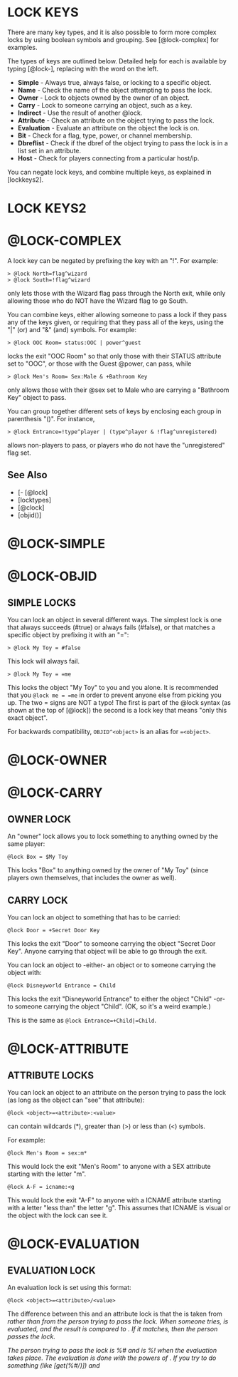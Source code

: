 # LOCK KEYS

There are many key types, and it is also possible to form more complex locks by using boolean symbols and grouping. See [@lock-complex] for examples.

The types of keys are outlined below. Detailed help for each is available by typing [@lock-<key>], replacing *<key>* with the word on the left.

- **Simple** - Always true, always false, or locking to a specific object.
- **Name** - Check the name of the object attempting to pass the lock.
- **Owner** - Lock to objects owned by the owner of an object.
- **Carry** - Lock to someone carrying an object, such as a key.
- **Indirect** - Use the result of another @lock.
- **Attribute** - Check an attribute on the object trying to pass the lock.
- **Evaluation** - Evaluate an attribute on the object the lock is on.
- **Bit** - Check for a flag, type, power, or channel membership.
- **Dbreflist** - Check if the dbref of the object trying to pass the lock is in a list set in an attribute.
- **Host** - Check for players connecting from a particular host/ip.

You can negate lock keys, and combine multiple keys, as explained in [lockkeys2].

# LOCK KEYS2
# @LOCK-COMPLEX

A lock key can be negated by prefixing the key with an "!". For example:

```
> @lock North=flag^wizard
> @lock South=!flag^wizard
```

only lets those with the Wizard flag pass through the North exit, while only allowing those who do NOT have the Wizard flag to go South.

You can combine keys, either allowing someone to pass a lock if they pass any of the keys given, or requiring that they pass all of the keys, using the "|" (or) and "&" (and) symbols. For example:

```
> @lock OOC Room= status:OOC | power^guest
```

locks the exit "OOC Room" so that only those with their STATUS attribute set to "OOC", or those with the Guest @power, can pass, while

```
> @lock Men's Room= Sex:Male & +Bathroom Key
```

only allows those with their @sex set to Male who are carrying a "Bathroom Key" object to pass.

You can group together different sets of keys by enclosing each group in parenthesis "()". For instance,

```
> @lock Entrance=!type^player | (type^player & !flag^unregistered)
```

allows non-players to pass, or players who do not have the "unregistered" flag set.


## See Also
- [- [@lock]
- [locktypes]
- [@clock]
- [objid()]

# @LOCK-SIMPLE
# @LOCK-OBJID

## SIMPLE LOCKS

You can lock an object in several different ways. The simplest lock is one that always succeeds (#true) or always fails (#false), or that matches a specific object by prefixing it with an "=":

```
> @lock My Toy = #false
```
This lock will always fail.

```
> @lock My Toy = =me
```
This locks the object "My Toy" to you and you alone. It is recommended that you `@lock me = =me` in order to prevent anyone else from picking you up. The two = signs are NOT a typo! The first is part of the @lock syntax (as shown at the top of [@lock]) the second is a lock key that means "only this exact object".

For backwards compatibility, `OBJID^<object>` is an alias for `=<object>`.

# @LOCK-OWNER
# @LOCK-CARRY

## OWNER LOCK

An "owner" lock allows you to lock something to anything owned by the same player:
```
@lock Box = $My Toy
```
This locks "Box" to anything owned by the owner of "My Toy" (since players own themselves, that includes the owner as well).

## CARRY LOCK
You can lock an object to something that has to be carried:
```
@lock Door = +Secret Door Key
```
This locks the exit "Door" to someone carrying the object "Secret Door Key". Anyone carrying that object will be able to go through the exit.

You can lock an object to -either- an object or to someone carrying the object with:
```
@lock Disneyworld Entrance = Child
```
This locks the exit "Disneyworld Entrance" to either the object "Child" -or- to someone carrying the object "Child". (OK, so it's a weird example.)

This is the same as `@lock Entrance=+Child|=Child`.

# @LOCK-ATTRIBUTE

## ATTRIBUTE LOCKS
You can lock an object to an attribute on the person trying to pass the lock (as long as the object can "see" that attribute):

`@lock <object>=<attribute>:<value>`

*<value>* can contain wildcards (*), greater than (>) or less than (<) symbols.

For example:
```
@lock Men's Room = sex:m*
```
This would lock the exit "Men's Room" to anyone with a SEX attribute starting with the letter "m".
```
@lock A-F = icname:<g
```
This would lock the exit "A-F" to anyone with a ICNAME attribute starting with a letter "less than" the letter "g". This assumes that ICNAME is visual or the object with the lock can see it.

# @LOCK-EVALUATION

## EVALUATION LOCK
An evaluation lock is set using this format:

`@lock <object>=<attribute>/<value>`

The difference between this and an attribute lock is that the *<attribute>* is taken from *<object>* rather than from the person trying to pass the lock. When someone tries, *<attribute>* is evaluated, and the result is compared to *<value>*. If it matches, then the person passes the lock.

The person trying to pass the lock is %# and *<object>* is %! when the evaluation takes place. The evaluation is done with the powers of *<object>*. If you try to do something (like [get(%#/*<attribute>*)]) and *<object>* doesn't have permission to do that, the person will automatically fail to pass the lock.


## See Also
- [@lock-eval2]

# @LOCK-EVAL2
# @LOCK-EVALUATION2

Example:
```
@lock Thursday Cafe = whichday/Thu
&whichday Thursday Cafe = first(time())
```
This locks the object "Thursday Cafe" (probably an exit) unless today is Thursday.

Whenever someone tries to pass through the exit, the attribute "whichday" will be evaluated, extracting the first word returned from time() (the day of the week). The result is compared with the value in the lock ("Thu"), and the lock will only be passable when the strings match--Only on Thursdays.

If you have an evaluation lock that just does [hasflag(%#,FLAGNAME)], you should probably use a bit lock instead.


## See Also
- [@lock-bit]

# @LOCK-NAME

## NAME LOCKS
You can test for objects matching a given name by using the below format:

`@lock <object>=name^<pattern>`

It is similar to performing strmatch(%n,*<pattern>*), though will also match for a player/exit with *<pattern>* as one of its @aliases.

For example, to lock "Bob's Tools" to only people with a name beginning with Bob:
```
@lock/use Bob's Tools=name^bob*
```

# @LOCK-BIT
# @LOCK-FLAG
# @LOCK-TYPE
# @LOCK-POWER
# @LOCK-CHANNEL

## BIT LOCKS
You can test for set flags, powers, or object types in a lock directly, without using an evaluation lock, with these formats:

`@lock <object>=flag^<flag>`
`@lock <object>=power^<power>`
`@lock <object>=type^<type>`

These locks act like the object the lock is on does a hasflag(%#, *<flag>*), or haspower(%#, *<power>*), hastype(%#, *<type>*) succeeding only if the flag/power is set, or the object is of the specified type.

For example:
```
@lock/use Admin Commands=flag^wizard|flag^royalty
```

You can also test for channel membership with:

`@lock <object>=channel^<channel>`

# @LOCK-DBREFLIST
# @LOCK-LIST

## LIST LOCK
You can test to see if the enactor is a member of a space-separated list of dbrefs or objids on an attribute on the object, with:

`@lock <object>=dbreflist^<attributename>`

For example:
```
&allow Commands = #1 #7 #23 #200:841701384
&deny commands = #200 #1020
@lock/use commands = !dbreflist^deny & dbreflist^allow 
```

# @LOCK-INDIRECT

## INDIRECT LOCKS
An "indirect" lock allows you to lock something to the same thing as another object (very useful in setting channel locks; see [@clock]):
```
@lock Second Puppet=@First Puppet
```
This locks the object "Second Puppet" to whatever the object "First Puppet" is locked to. Normally, the lock type that is checked is the same as the lock on the first. You can specify a different lock type with @object/LOCKNAME. For example:
```
@lock Second Puppet = @First Puppet/Use
```
Second Puppet's basic lock now checks First Puppet's use lock.

# @LOCK-HOST

## HOST LOCKS

You can check to make sure an object is owned by a player connected from a specific host or IP address using the following:

`@lock <object>=ip^<ipaddress>`
`@lock <object>=hostname^<hostname>`

*<ipaddress>* and *<hostname>* can contain wildcards. *<object>* must be able to see the LASTIP attribute (for ip locks) or LASTSITE attribute (for hostname locks) on the enactor's owner.

For example:
```
@lock <object>=ip^127.0.0.1
```
This locks *<object>* to players (and the objects of players) currently connected from the computer the MUSH is running on.


## See Also
- [- [ipaddr()]
- [hostname()]
- [LASTSITE]

# LOCKTYPES
# LOCKLIST
# LOCK TYPES
# LOCK LIST

These are the standard lock types supported by SharpMUSH. For more detailed information about any lock type, see [@lock/<lock>].

Standard Lock Types:
- `@lock/basic` - Who can pick up the player/thing, or go through the exit.
- `@lock/enter` - Who can enter the player/object (aka @elock)
- `@lock/teleport` - Who can teleport to the room
- `@lock/use` - Who can use the object (aka @ulock)
- `@lock/page` - Who can page/@pemit the player
- `@lock/zone` - Who can control objects on this zone
- `@lock/parent` - Who can @parent something to this object/room
- `@lock/link` - Who can @link something to this object/room or who can @link this unlinked exit.
- `@lock/open` - Who can @open an exit from this room
- `@lock/mail` - Who can @mail the player
- `@lock/user:<name>` - User-defined. No built-in function of this lock, but users can test it with elock()


## See Also
- [locktypes2]

# LOCK TYPES2
# LOCKTYPES2

More standard lock types:

- `@lock/speech` - Who can speak/pose/emit in this room
- `@lock/listen` - Who can trigger my @ahear/^-pattern actions
- `@lock/command` - Who can trigger my $-pattern commands
- `@lock/leave` - Who can leave this object (or room, via exits/@tel)
- `@lock/drop` - Who can drop this object
- `@lock/dropin` - Who can drop objects into this location.
- `@lock/give` - Who can give this object
- `@lock/from` - Who can give things to this object
- `@lock/pay` - Who can give pennies to/buy from this object
- `@lock/receive` - What things can be given to this object
- `@lock/follow` - Who can follow this object
- `@lock/examine` - Who can examine this object if it's VISUAL
- `@lock/chzone` - Who can @chzone to this object if it's a ZMO
- `@lock/forward` - Who can @forwardlist a message to this object 
- `@lock/filter` - Controls if the message %0 should be filtered
- `@lock/infilter` - Controls if the message %0 should be infiltered
- `@lock/control` - Who can control this object (only if set; non-player)
- `@lock/dropto` - Who can trigger this container's drop-to.
- `@lock/destroy` - Who can destroy this object if it's DESTROY_OK
- `@lock/interact` - Who can send sound (say/pose/emit/etc) to this object
- `@lock/take` - Who can get things contained in this object
- `@lock/mailforward` - Who can forward mail to this object via @mailforward
- `@lock/chown` - Who can @chown this CHOWN_OK object?


## See Also
- [- [@lock]
- [@lset]
- [@clock]
- [FAILURE]

# @LOCK/BASIC
# @LOCK/ENTER
# @LOCK/LEAVE
# @LOCK/TELEPORT

## Basic Lock
For exits, this lock controls who can pass through the exit.
For players and things, it controls who can "get" the object.
For rooms, it determines whether the @success or @failure verbs are triggered when someone "look"s at the room. However, even when the lock is failed, the "look" still occurs.


## See Also
- [- [@success]
- [@failure]
- [goto]
- [get]
- [look]

## Enter Lock
For players and things, the Enter lock controls who can "enter" an ENTER_OK object, as well as who can "empty" it. It has no meaning for exits or rooms.


## See Also
- [- [@enter]
- [@efail]
- [ENTER_OK]
- [enter]
- [empty]

## Leave Lock
For players, things and rooms, the Leave lock controls who can leave the object, via "leave", "@teleport" or "goto". It has no meaning for exits.


## See Also
- [- [@leave]
- [@lfail]
- [leave]

## Teleport Lock
For rooms, the Teleport lock controls who can "@teleport" into the room, if it has the JUMP_OK flag set. It has no meaning for players, things or exits.


## See Also
- [- [JUMP_OK]
- [@teleport]
- [@lock]
- [locktypes]
- [lockkeys]

# @LOCK/FOLLOW
# @LOCK/FORWARD
# @LOCK/DROPTO

## Follow Lock
For players and things, controls who may "follow" the object. Has no meaning for rooms or exits.


## See Also
- [FAILURE]

## Forward Lock
For players, things and rooms, controls who can forward sound to an object, via @forwardlist or @debugforwardlist. Meaningless for exits.


## See Also
- [- [@forwardlist]
- [@debugforwardlist]
- [@lock/mailforward]

## Dropto Lock
For rooms, only objects which pass this lock will be sent to the rooms Drop-To. Has no meaning for players, things or exits.


## See Also
- [- [DROP-TOS]
- [drop]
- [empty]
- [@lock]
- [locktypes]
- [lockkeys]

# @LOCK/USE
# @LOCK/COMMAND
# @LOCK/LISTEN

## Use Lock
For players, things and rooms, this lock controls who may "use" the object. You must also pass an object's Use lock to trigger $-commands or ^-listens on it (as well as the Command/Listen lock; see below). When an object is used as a Channel Mogrifier, only players who pass the object's Use lock will have their speech on the channel mogrified. Has no meaning for exits.


## See Also
- [- [@use]
- [@ufail]
- [use]
- [$-commands]
- [^]
- [MOGRIFY]

## Command Lock
For players, things and rooms, you must pass this lock (as well as the Use lock) to trigger $-commands on the object. Meaningless for exits.


## See Also
- [- [$-commands]
- [FAILURE]

## Listen Lock
For players, things and rooms, you must pass this lock (as well as the Use lock) to trigger ^-listen patterns on the object when it's set MONITOR. Meaningless for exits.


## See Also
- [^]

# @LOCK/PAGE
# @LOCK/SPEECH
# @LOCK/MAIL
# @LOCK/MAILFORWARD
# @LOCK/INTERACT

## Page Lock
For players, things and rooms, you must pass this lock to page or @pemit to the object, or @remit inside it. Meaningless for exits.


## See Also
- [- [FAILURE]
- [@haven]

## Speech Lock
Controls who can speak (via say, pose, @*emit or teach) inside an object. Meaningless for exits.


## See Also
- [FAILURE]

## Mail Lock
Controls who can send @mail to this object.


## See Also
- [- [@mail]
- [FAILURE]

## Mailforward Lock
Controls who can forward @mail to this object via @mailforward.


## See Also
- [- [@mail]
- [@mailforward]
- [@lock/forward]

## Interact Lock
Controls whose indirect speech you'll hear (from say, pose, channels, @emit, etc). Does not block sound directed specifically at you, such as page, whisper, @pemit, etc; use @lock/page for those. **Note**: if sound is blocked by the interact lock, the speaker will not be informed.

# @LOCK/DROP
# @LOCK/DROPIN
# @LOCK/GIVE
# @LOCK/FROM
# @LOCK/PAY
# @LOCK/RECEIVE
# @LOCK/TAKE

## Drop Lock
For players and things, controls who can drop the object. Has no meaning for exits. On rooms, has the same meaning as @lock/dropin.


## See Also
- [- [drop]
- [empty]

## Dropin Lock
When set on a player, thing or room, controls who can drop objects into them. Has no meaning for exits.

## Give Lock
For players and things, controls who may give the object away. Has no meaning for rooms or exits.

## From Lock
Controls who may give items to this object.

## Pay Lock
Controls who can 'buy' an item from this vendor.

## Receive Lock
Controls what may be given to this object.

## Take Lock
Controls who can take from this container.


## See Also
- [- [give]
- [buy]
- [@lock/basic]
- [@lock/enter]

# @LOCK/FILTER
# @LOCK/INFILTER

## Filter Lock
## Infilter Lock
These are lock versions of @filter and @infilter, respectively. Anyone who fails to pass the lock will have their speech filtered. The sound being made is passed to evaluation locks as %0.


## See Also
- [- [@filter]
- [@infilter]

# @LOCK/CONTROL
# @LOCK/DESTROY
# @LOCK/EXAMINE

## Control Lock
Allows objects which would not normally control something to do so. Does not work for players.


## See Also
- [CONTROL]

## Destroy Lock
Limits who can @destroy a DESTROY_OK object.


## See Also
- [- [@destroy]
- [DESTROY_OK]

## Examine Lock
Limits who can examine a VISUAL object.


## See Also
- [- [examine]
- [VISUAL]

# @LOCK/ZONE
# @LOCK/CHZONE
# @LOCK/CHOWN
# @LOCK/PARENT
# @LOCK/LINK
# @LOCK/OPEN

## Zone Lock
Objects which pass a SHARED player's @lock/zone control all the objects the shared player owns. If the zone_control_zmp_only @config option is off, anything passing the @lock/zone of other objects will control everything @chzoned to the object.


## See Also
- [- [@chzone]
- [SHARED]
- [ZONES]
- [ZMR]

## Chzone Lock
If set, controls who can @chzone an object to this zone.


## See Also
- [- [@chzone]
- [ZONES]

## Chown Lock
If set, controls who can change the owner of this CHOWN_OK object via @chown.


## See Also
- [- [CHOWN_OK]
- [@chown]

## Parent Lock
Controls who can @parent something to this LINK_OK object.


## See Also
- [- [@parent]
- [LINK_OK]

## Link Lock
Controls who can @link this unlinked exit, or who can @link an exit to this LINK_OK room/thing.


## See Also
- [- [@link]
- [LINK_OK]
- [LINK_ANYWHERE POWER]

## Open Lock
Controls who can @open an exit from this OPEN_OK room.


## See Also
- [- [@open]
- [@dig]
- [OPEN_OK]
- [OPEN_ANYWHERE POWER]

# @LOCK/USER
# @LOCK/USER:<NAME>

## User-defined Locks
User-defined locks have no hardcoded meaning. They allow you to set locks for any purpose, which you can test using the elock() function. *<name>* can be anything which is a valid attribute name. For example, in a combat system you might use a "wield" @lock on weapons, similar to:

```
> @lock/user:wield War Hammer=strength:>20
```

and then test it with `elock(War Hammer/wield, %#)`.


## See Also
- [- [elock()]
- [valid()]
- [@lock]
- [locktypes]
- [lockkeys]